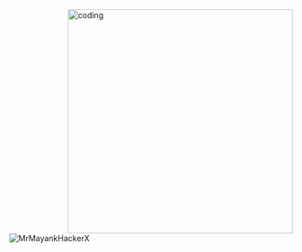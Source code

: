 <img align="right" alt="coding" width="400" src="https://user-images.githubusercontent.com/55389276/140866485-81b1c876-9a8f-4d6a-98de-08c4981eaf70.gif">
<p align="left"> <img src="https://komarev.com/ghpvc/?username=ashutosh-pmishra&label=Profile%20views&color=0e75b6&style=flat" alt="MrMayankHackerX"> </p>
